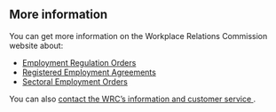 ##  More information

You can get more information on the Workplace Relations Commission website
about:

  * [ Employment Regulation Orders ](https://www.workplacerelations.ie/en/what_you_should_know/hours-and-wages/employment%20regulation%20orders/)
  * [ Registered Employment Agreements ](https://www.workplacerelations.ie/en/what_you_should_know/hours-and-wages/registered%20employment%20agreements/)
  * [ Sectoral Employment Orders ](https://www.workplacerelations.ie/en/what_you_should_know/hours-and-wages/sectoral%20employment%20orders/)

You can also [ contact the WRC’s information and customer service
](https://www.workplacerelations.ie/en/contact_us/contact-details/) .
